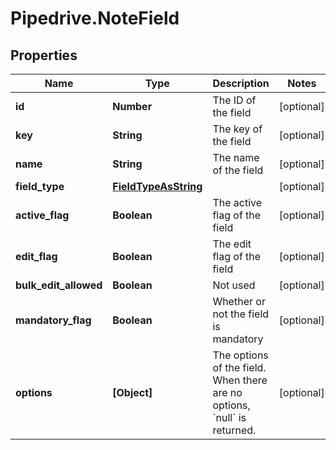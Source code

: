 # Pipedrive.NoteField

## Properties

Name | Type | Description | Notes
------------ | ------------- | ------------- | -------------
**id** | **Number** | The ID of the field | [optional] 
**key** | **String** | The key of the field | [optional] 
**name** | **String** | The name of the field | [optional] 
**field_type** | [**FieldTypeAsString**](FieldTypeAsString.md) |  | [optional] 
**active_flag** | **Boolean** | The active flag of the field | [optional] 
**edit_flag** | **Boolean** | The edit flag of the field | [optional] 
**bulk_edit_allowed** | **Boolean** | Not used | [optional] 
**mandatory_flag** | **Boolean** | Whether or not the field is mandatory | [optional] 
**options** | **[Object]** | The options of the field. When there are no options, &#x60;null&#x60; is returned. | [optional] 


